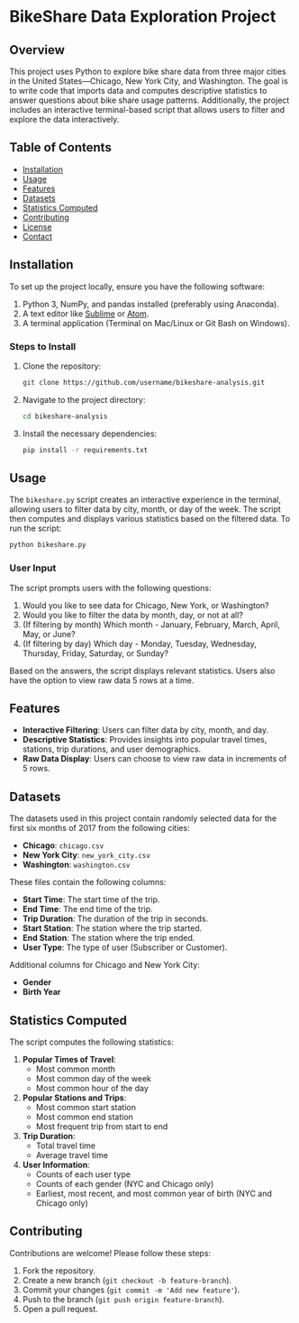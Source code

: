 # BikeShare Data Exploration Project

## Overview

This project uses Python to explore bike share data from three major cities in the United States—Chicago, New York City, and Washington. The goal is to write code that imports data and computes descriptive statistics to answer questions about bike share usage patterns. Additionally, the project includes an interactive terminal-based script that allows users to filter and explore the data interactively.

## Table of Contents

- [Installation](#installation)
- [Usage](#usage)
- [Features](#features)
- [Datasets](#datasets)
- [Statistics Computed](#statistics-computed)
- [Contributing](#contributing)
- [License](#license)
- [Contact](#contact)

## Installation

To set up the project locally, ensure you have the following software:

1. Python 3, NumPy, and pandas installed (preferably using Anaconda).
2. A text editor like [Sublime](https://www.sublimetext.com) or [Atom](https://atom.io).
3. A terminal application (Terminal on Mac/Linux or Git Bash on Windows).

### Steps to Install

1. Clone the repository:
   ```bash
   git clone https://github.com/username/bikeshare-analysis.git
   ```
2. Navigate to the project directory:
   ```bash
   cd bikeshare-analysis
   ```
3. Install the necessary dependencies:
   ```bash
   pip install -r requirements.txt
   ```

## Usage

The `bikeshare.py` script creates an interactive experience in the terminal, allowing users to filter data by city, month, or day of the week. The script then computes and displays various statistics based on the filtered data. To run the script:

```bash
python bikeshare.py
```

### User Input

The script prompts users with the following questions:

1. Would you like to see data for Chicago, New York, or Washington?
2. Would you like to filter the data by month, day, or not at all?
3. (If filtering by month) Which month - January, February, March, April, May, or June?
4. (If filtering by day) Which day - Monday, Tuesday, Wednesday, Thursday, Friday, Saturday, or Sunday?

Based on the answers, the script displays relevant statistics. Users also have the option to view raw data 5 rows at a time.

## Features

- **Interactive Filtering**: Users can filter data by city, month, and day.
- **Descriptive Statistics**: Provides insights into popular travel times, stations, trip durations, and user demographics.
- **Raw Data Display**: Users can choose to view raw data in increments of 5 rows.

## Datasets

The datasets used in this project contain randomly selected data for the first six months of 2017 from the following cities:
- **Chicago**: `chicago.csv`
- **New York City**: `new_york_city.csv`
- **Washington**: `washington.csv`

These files contain the following columns:
- **Start Time**: The start time of the trip.
- **End Time**: The end time of the trip.
- **Trip Duration**: The duration of the trip in seconds.
- **Start Station**: The station where the trip started.
- **End Station**: The station where the trip ended.
- **User Type**: The type of user (Subscriber or Customer).

Additional columns for Chicago and New York City:
- **Gender**
- **Birth Year**

## Statistics Computed

The script computes the following statistics:

1. **Popular Times of Travel**:
   - Most common month
   - Most common day of the week
   - Most common hour of the day
2. **Popular Stations and Trips**:
   - Most common start station
   - Most common end station
   - Most frequent trip from start to end
3. **Trip Duration**:
   - Total travel time
   - Average travel time
4. **User Information**:
   - Counts of each user type
   - Counts of each gender (NYC and Chicago only)
   - Earliest, most recent, and most common year of birth (NYC and Chicago only)

## Contributing

Contributions are welcome! Please follow these steps:

1. Fork the repository.
2. Create a new branch (`git checkout -b feature-branch`).
3. Commit your changes (`git commit -m 'Add new feature'`).
4. Push to the branch (`git push origin feature-branch`).
5. Open a pull request.



